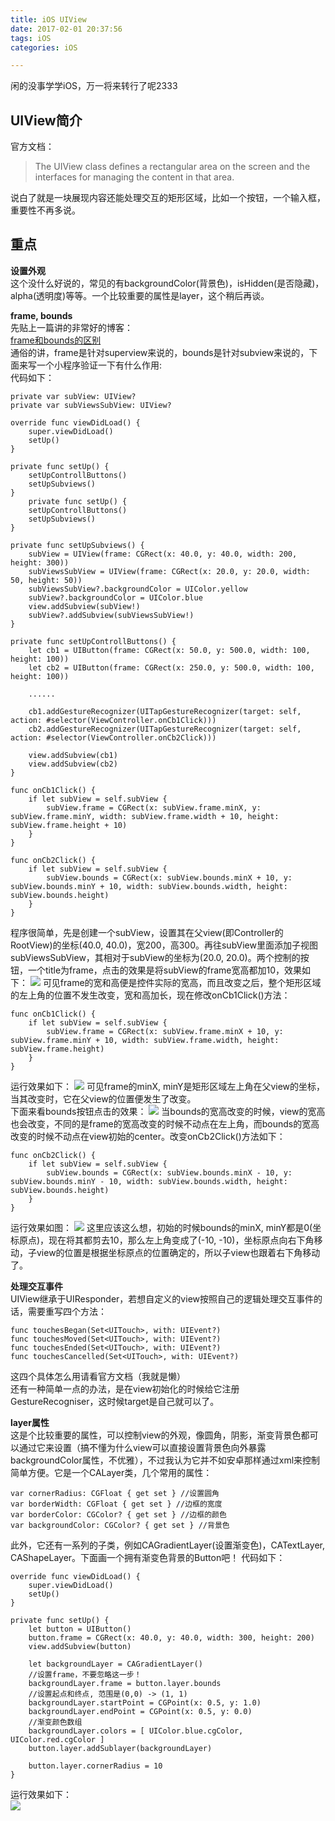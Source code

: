 ```yaml
---
title: iOS UIView
date: 2017-02-01 20:37:56
tags: iOS
categories: iOS

---
```

闲的没事学学iOS，万一将来转行了呢2333
<!--more-->

## UIView简介
官方文档：  
>The UIView class defines a rectangular area on the screen and the interfaces for managing the content in that area.  

说白了就是一块展现内容还能处理交互的矩形区域，比如一个按钮，一个输入框，重要性不再多说。  
## 重点
**设置外观**  
这个没什么好说的，常见的有backgroundColor(背景色)，isHidden(是否隐藏)，alpha(透明度)等等。一个比较重要的属性是layer，这个稍后再谈。  

**frame, bounds**  
先贴上一篇讲的非常好的博客：  
[frame和bounds的区别](http://www.jianshu.com/p/964313cfbdaa)  
通俗的讲，frame是针对superview来说的，bounds是针对subview来说的，下面来写一个小程序验证一下有什么作用:  
代码如下：  

	private var subView: UIView?
    private var subViewsSubView: UIView?
    
    override func viewDidLoad() {
        super.viewDidLoad()
        setUp()
    }

    private func setUp() {
        setUpControllButtons()
        setUpSubviews()
    } 
        private func setUp() {
        setUpControllButtons()
        setUpSubviews()
    }
    
    private func setUpSubviews() {
        subView = UIView(frame: CGRect(x: 40.0, y: 40.0, width: 200, height: 300))
        subViewsSubView = UIView(frame: CGRect(x: 20.0, y: 20.0, width: 50, height: 50))
        subViewsSubView?.backgroundColor = UIColor.yellow
        subView?.backgroundColor = UIColor.blue
        view.addSubview(subView!)
        subView?.addSubview(subViewsSubView!)
    }
    
    private func setUpControllButtons() {
        let cb1 = UIButton(frame: CGRect(x: 50.0, y: 500.0, width: 100, height: 100))
        let cb2 = UIButton(frame: CGRect(x: 250.0, y: 500.0, width: 100, height: 100))
        
        ......
        
        cb1.addGestureRecognizer(UITapGestureRecognizer(target: self, action: #selector(ViewController.onCb1Click)))
        cb2.addGestureRecognizer(UITapGestureRecognizer(target: self, action: #selector(ViewController.onCb2Click)))
        
        view.addSubview(cb1)
        view.addSubview(cb2)
    }
    
    func onCb1Click() {
        if let subView = self.subView {
            subView.frame = CGRect(x: subView.frame.minX, y: subView.frame.minY, width: subView.frame.width + 10, height: subView.frame.height + 10)
        }
    }
    
    func onCb2Click() {
        if let subView = self.subView {
            subView.bounds = CGRect(x: subView.bounds.minX + 10, y: subView.bounds.minY + 10, width: subView.bounds.width, height: subView.bounds.height)
        }
    }
程序很简单，先是创建一个subView，设置其在父view(即Controller的RootView)的坐标(40.0, 40.0)，宽200，高300。再往subView里面添加子视图subViewsSubView，其相对于subView的坐标为(20.0, 20.0)。两个控制的按钮，一个title为frame，点击的效果是将subView的frame宽高都加10，效果如下：
![](http://ok34fi9ya.bkt.clouddn.com/screen1.gif)
可见frame的宽和高便是控件实际的宽高，而且改变之后，整个矩形区域的左上角的位置不发生改变，宽和高加长，现在修改onCb1Click()方法：

    func onCb1Click() {
        if let subView = self.subView {
            subView.frame = CGRect(x: subView.frame.minX + 10, y: subView.frame.minY + 10, width: subView.frame.width, height: subView.frame.height)
        }
    }
运行效果如下：
![](http://ok34fi9ya.bkt.clouddn.com/screen2.gif)
可见frame的minX, minY是矩形区域左上角在父view的坐标，当其改变时，它在父view的位置便发生了改变。  
下面来看bounds按钮点击的效果：
![](http://ok34fi9ya.bkt.clouddn.com/screen3.gif)
当bounds的宽高改变的时候，view的宽高也会改变，不同的是frame的宽高改变的时候不动点在左上角，而bounds的宽高改变的时候不动点在view初始的center。改变onCb2Click()方法如下：

    func onCb2Click() {
        if let subView = self.subView {
            subView.bounds = CGRect(x: subView.bounds.minX - 10, y: subView.bounds.minY - 10, width: subView.bounds.width, height: subView.bounds.height)
        }
    }
运行效果如图：
![](http://ok34fi9ya.bkt.clouddn.com/screen4.gif)
这里应该这么想，初始的时候bounds的minX, minY都是0(坐标原点)，现在将其都剪去10，那么左上角变成了(-10, -10)，坐标原点向右下角移动，子view的位置是根据坐标原点的位置确定的，所以子view也跟着右下角移动了。

**处理交互事件**  
UIView继承于UIResponder，若想自定义的view按照自己的逻辑处理交互事件的话，需要重写四个方法：  

	func touchesBegan(Set<UITouch>, with: UIEvent?)
	func touchesMoved(Set<UITouch>, with: UIEvent?)
	func touchesEnded(Set<UITouch>, with: UIEvent?)
	func touchesCancelled(Set<UITouch>, with: UIEvent?)
这四个具体怎么用请看官方文档（我就是懒）  
还有一种简单一点的办法，是在view初始化的时候给它注册GestureRecogniser，这时候target是自己就可以了。  

**layer属性**  
这是个比较重要的属性，可以控制view的外观，像圆角，阴影，渐变背景色都可以通过它来设置（搞不懂为什么view可以直接设置背景色向外暴露backgroundColor属性，不优雅），不过我认为它并不如安卓那样通过xml来控制简单方便。它是一个CALayer类，几个常用的属性：  

	var cornerRadius: CGFloat { get set } //设置圆角
	var borderWidth: CGFloat { get set } //边框的宽度
	var borderColor: CGColor? { get set } //边框的颜色
	var backgroundColor: CGColor? { get set } //背景色
此外，它还有一系列的子类，例如CAGradientLayer(设置渐变色)，CATextLayer, CAShapeLayer。下面画一个拥有渐变色背景的Button吧！ 代码如下：  

    override func viewDidLoad() {
        super.viewDidLoad()
        setUp()
    }
    
    private func setUp() {
        let button = UIButton()
        button.frame = CGRect(x: 40.0, y: 40.0, width: 300, height: 200)
        view.addSubview(button)
        
        let backgroundLayer = CAGradientLayer()
        //设置frame，不要忽略这一步！
        backgroundLayer.frame = button.layer.bounds
        //设置起点和终点, 范围是(0,0) -> (1, 1)
        backgroundLayer.startPoint = CGPoint(x: 0.5, y: 1.0)
        backgroundLayer.endPoint = CGPoint(x: 0.5, y: 0.0)
        //渐变颜色数组
        backgroundLayer.colors = [ UIColor.blue.cgColor, UIColor.red.cgColor ]
        button.layer.addSublayer(backgroundLayer)
        
        button.layer.cornerRadius = 10
    }
运行效果如下：  
![](http://ok34fi9ya.bkt.clouddn.com/IMG_2159.PNG)